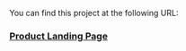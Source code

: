 You can find this project at the following URL:

### [Product Landing Page](https://militantwritescode.github.io/product_landing_page/)
